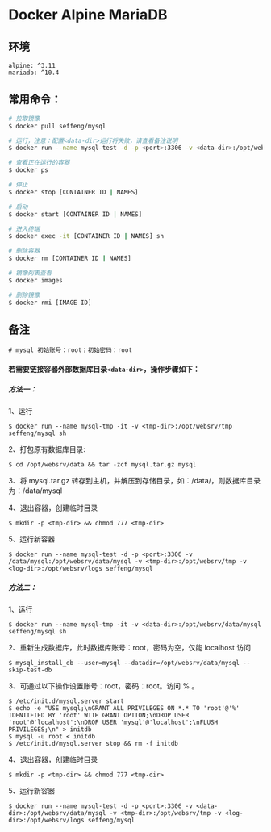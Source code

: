 # Docker Alpine MariaDB

## 环境

```
alpine: ^3.11
mariadb: ^10.4
```

## 常用命令：

```sh
# 拉取镜像
$ docker pull seffeng/mysql

# 运行，注意：配置<data-dir>运行将失败，请查看备注说明
$ docker run --name mysql-test -d -p <port>:3306 -v <data-dir>:/opt/websrv/data/mysql -v <tmp-dir>:/opt/websrv/tmp -v <log-dir>:/opt/websrv/logs seffeng/mysql

# 查看正在运行的容器
$ docker ps

# 停止
$ docker stop [CONTAINER ID | NAMES]

# 启动
$ docker start [CONTAINER ID | NAMES]

# 进入终端
$ docker exec -it [CONTAINER ID | NAMES] sh

# 删除容器
$ docker rm [CONTAINER ID | NAMES]

# 镜像列表查看
$ docker images

# 删除镜像
$ docker rmi [IMAGE ID]
```

## 备注

```
# mysql 初始账号：root；初始密码：root
```

#### 若需要链接容器外部数据库目录`<data-dir>`，操作步骤如下：

##### 方法一：

1、运行

```shell
$ docker run --name mysql-tmp -it -v <tmp-dir>:/opt/websrv/tmp seffeng/mysql sh
```

2、打包原有数据库目录:

```shell
$ cd /opt/websrv/data && tar -zcf mysql.tar.gz mysql
```

3、将 mysql.tar.gz 转存到主机，并解压到存储目录，如：/data/，则数据库目录为：/data/mysql

4、退出容器，创建临时目录

```shell
$ mkdir -p <tmp-dir> && chmod 777 <tmp-dir>
```

5、运行新容器

```shell
$ docker run --name mysql-test -d -p <port>:3306 -v /data/mysql:/opt/websrv/data/mysql -v <tmp-dir>:/opt/websrv/tmp -v <log-dir>:/opt/websrv/logs seffeng/mysql
```

##### 方法二：

1、运行

```shell
$ docker run --name mysql-tmp -it -v <data-dir>:/opt/websrv/data/mysql seffeng/mysql sh
```

2、重新生成数据库，此时数据库账号：root，密码为空，仅能 localhost 访问

```shell
$ mysql_install_db --user=mysql --datadir=/opt/websrv/data/mysql --skip-test-db
```

3、可通过以下操作设置账号：root，密码：root。访问 % 。

```shell
$ /etc/init.d/mysql.server start
$ echo -e "USE mysql;\nGRANT ALL PRIVILEGES ON *.* TO 'root'@'%' IDENTIFIED BY 'root' WITH GRANT OPTION;\nDROP USER 'root'@'localhost';\nDROP USER 'mysql'@'localhost';\nFLUSH PRIVILEGES;\n" > initdb
$ mysql -u root < initdb
$ /etc/init.d/mysql.server stop && rm -f initdb
```

4、退出容器，创建临时目录

```shell
$ mkdir -p <tmp-dir> && chmod 777 <tmp-dir>
```

5、运行新容器

```shell
$ docker run --name mysql-test -d -p <port>:3306 -v <data-dir>:/opt/websrv/data/mysql -v <tmp-dir>:/opt/websrv/tmp -v <log-dir>:/opt/websrv/logs seffeng/mysql
```

